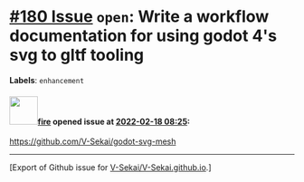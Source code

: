 # [\#180 Issue](https://github.com/V-Sekai/V-Sekai.github.io/issues/180) `open`: Write a workflow documentation for using godot 4's svg to gltf tooling
**Labels**: `enhancement`


#### <img src="https://avatars.githubusercontent.com/u/32321?u=c2e06a3d2b49a467aa907e54aa259516440267cc&v=4" width="50">[fire](https://github.com/fire) opened issue at [2022-02-18 08:25](https://github.com/V-Sekai/V-Sekai.github.io/issues/180):

https://github.com/V-Sekai/godot-svg-mesh




-------------------------------------------------------------------------------



[Export of Github issue for [V-Sekai/V-Sekai.github.io](https://github.com/V-Sekai/V-Sekai.github.io).]
